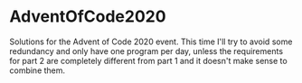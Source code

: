 # AdventOfCode2020
 
Solutions for the Advent of Code 2020 event. This time I'll try to avoid some
redundancy and only have one program per day, unless the requirements for 
part 2 are completely different from part 1 and it doesn't make sense to 
combine them.